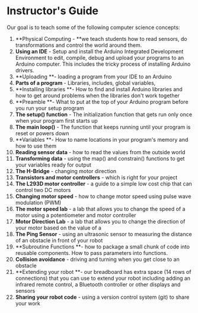 # Instructor's Guide

Our goal is to teach some of the following computer science concepts:

1. **Physical Computing - **we teach students how to read sensors, do transformations and control the world around them.
2. **Using an IDE** - Setup and install the Arduino Integrated Development Environment to edit, compile, debug and upload your programs to an Arduino computer. This includes the tricky process of installing Arduino drivers.
3. **Uploading **- loading a program from your IDE to an Arduino
4. **Parts of a program** - Libraries, includes, global variables, 
5. **Installing libraries **- How to find and install Arduino libraries and how to get around problems when the libraries don't work together
6. **Preamble **- What to put at the top of your Arduino program before you run your setup program
7. **The setup\(\) function** - The initialization function that gets run only once when your program first starts up
8. **The main loop\(\)** - The function that keeps running until your program is reset or powers down
9. **Variables **- How to name locations in your program's memory and how to use them
10. **Reading sensor data** - how to read the values from the outside world
11. **Transforming data** - using the map\(\) and constrain\(\) functions to get your variables ready for output
12. **The H-Bridge** - changing motor direction
13. **Transistors and motor controllers** - which is right for your project
14. **The L293D motor controller** - a guide to a simple low cost chip that can control two DC motors
15. **Changing motor speed** - how to change motor speed using pulse wave modulation \(PWM\)
16. **The motor speed lab** - a lab that allows you to change the speed of a motor using a potentiometer and motor controller
17. **Motor Direction Lab** - a lab that allows you to change the direction of your motor based on the value of a 
18. **The Ping Sensor** - using an ultrasonic sensor to measuring the distance of an obstacle in front of your robot
19. **Subroutine Functions **- how to package a small chunk of code into reusable components.  How to pass parameters into functions.
20. **Collision avoidance** - driving and turning when you get close to an obstacle
21. **Extending your robot **- our breadboard has extra space \(14 rows of connections\) that you can use to extend your robot including adding an infrared remote control, a Bluetooth controller or other displays and sensors
22. **Sharing your robot code** - using a version control system \(git\) to share your work



